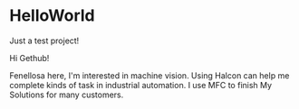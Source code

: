 # HelloWorld
Just a test project!

Hi Gethub!

Fenellosa here, I'm interested in machine vision. Using Halcon can help me complete kinds of task in industrial automation. I use MFC to finish My Solutions for many customers.
